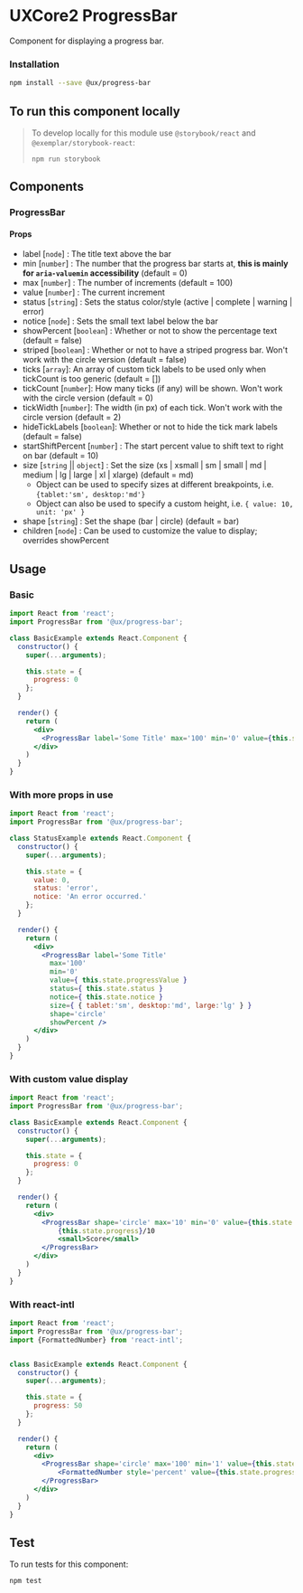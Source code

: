 # UXCore2 ProgressBar

Component for displaying a progress bar.

### Installation

```bash
npm install --save @ux/progress-bar
```

## To run this component locally

> To develop locally for this module use `@storybook/react` and `@exemplar/storybook-react`:
> ```
> npm run storybook
> ```

## Components

### ProgressBar

#### Props

 * label [`node`] : The title text above the bar
 * min [`number`] : The number that the progress bar starts at, __this is mainly for `aria-valuemin` accessibility__ (default = 0)
 * max [`number`] : The number of increments (default = 100)
 * value [`number`] : The current increment
 * status [`string`] : Sets the status color/style (active | complete | warning | error)
 * notice [`node`] : Sets the small text label below the bar
 * showPercent [`boolean`] : Whether or not to show the percentage text (default = false)
 * striped [`boolean`] : Whether or not to have a striped progress bar. Won't work with the circle version (default = false)
 * ticks [`array`]: An array of custom tick labels to be used only when tickCount is too generic (default = [])
 * tickCount [`number`]: How many ticks (if any) will be shown. Won't work with the circle version (default = 0)
 * tickWidth [`number`]: The width (in px) of each tick. Won't work with the circle version (default = 2)
 * hideTickLabels [`boolean`]: Whether or not to hide the tick mark labels (default = false)
 * startShiftPercent [`number`] : The start percent value to shift text to right on bar (default = 10)
 * size [`string` || `object`] : Set the size (xs | xsmall | sm | small | md | medium | lg | large | xl | xlarge) (default = md)
     - Object can be used to specify sizes at different breakpoints, i.e. `{tablet:'sm', desktop:'md'}`
     - Object can also be used to specify a custom height, i.e. `{ value: 10, unit: 'px' }`
 * shape [`string`] : Set the shape (bar | circle) (default = bar)
 * children [`node`] : Can be used to customize the value to display; overrides showPercent

## Usage

### Basic

```jsx
import React from 'react';
import ProgressBar from '@ux/progress-bar';

class BasicExample extends React.Component {
  constructor() {
    super(...arguments);

    this.state = {
      progress: 0
    };
  }

  render() {
    return (
      <div>
        <ProgressBar label='Some Title' max='100' min='0' value={this.state.progress} />
      </div>
    )
  }
}
```

### With more props in use

```jsx
import React from 'react';
import ProgressBar from '@ux/progress-bar';

class StatusExample extends React.Component {
  constructor() {
    super(...arguments);

    this.state = {
      value: 0,
      status: 'error',
      notice: 'An error occurred.'
    };
  }

  render() {
    return (
      <div>
        <ProgressBar label='Some Title'
          max='100'
          min='0'
          value={ this.state.progressValue }
          status={ this.state.status }
          notice={ this.state.notice }
          size={ { tablet:'sm', desktop:'md', large:'lg' } }
          shape='circle'
          showPercent />
      </div>
    )
  }
}
```

### With custom value display

```jsx
import React from 'react';
import ProgressBar from '@ux/progress-bar';

class BasicExample extends React.Component {
  constructor() {
    super(...arguments);

    this.state = {
      progress: 0
    };
  }

  render() {
    return (
      <div>
        <ProgressBar shape='circle' max='10' min='0' value={this.state.progress}>
            {this.state.progress}/10
            <small>Score</small>
        </ProgressBar>
      </div>
    )
  }
}
```

### With react-intl

```jsx
import React from 'react';
import ProgressBar from '@ux/progress-bar';
import {FormattedNumber} from 'react-intl';


class BasicExample extends React.Component {
  constructor() {
    super(...arguments);

    this.state = {
      progress: 50
    };
  }

  render() {
    return (
      <div>
        <ProgressBar shape='circle' max='100' min='1' value={this.state.progress}>
            <FormattedNumber style='percent' value={this.state.progress/100}/>;
        </ProgressBar>
      </div>
    )
  }
}
```

## Test

To run tests for this component:

```bash
npm test
```
